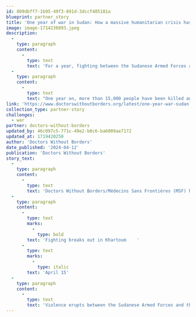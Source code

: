 ```yaml
---
id: 809dbff7-1b95-49f3-891d-3dccf405181a
blueprint: partner_story
title: 'One year of war in Sudan: How a massive humanitarian crisis has unfolded over the past year in Sudan.'
image: image-1714230893.jpeg
description:
  -
    type: paragraph
    content:
      -
        type: text
        text: 'For a year, fighting between the Sudanese Armed Forces and paramilitary group the Rapid Support Forces has wrought devastation across Sudan, forcing millions of people from their homes and driving the country’s health care system to collapse.'
  -
    type: paragraph
    content:
      -
        type: text
        text: "One year on, more than 15,000 people have been killed and Sudan has become the largest internal displacement crisis in the world, with more than 6.6 million people displaced within its borders. Two million more have fled to neighboring countries like Chad\_and South Sudan.\_"
link: 'https://www.doctorswithoutborders.org/latest/one-year-war-sudan?j=1084748&sfmc_sub=435182918&l=1369_HTML&u=23588494&mid=100034385&jb=20034&source=ADN2404U0D01&utm_source=SFMC&utm_medium=email&utm_campaign=202404ENewsGeneral'
collection_type: partner-story
challenges:
  - war
partner: doctors-without-borders
updated_by: 46c097c5-771c-49e2-b8c6-ba6009ae7172
updated_at: 1719420250
author: 'Doctors Without Borders'
date_published: '2024-04-12'
publication: 'Doctors Without Borders'
story_text:
  -
    type: paragraph
    content:
      -
        type: text
        text: 'Doctors Without Borders/Médecins Sans Frontières (MSF) has been providing medical humanitarian aid in Sudan since 1979, and our teams continue to work across the country amidst the current conflict. Over the past year, they have borne witness to a massive crisis that is unfolding largely outside the world’s headlines while humanitarian aid is falling far short of meeting the spiraling needs.'
  -
    type: paragraph
    content:
      -
        type: text
        marks:
          -
            type: bold
        text: 'Fighting breaks out in Khartoum    '
      -
        type: text
        marks:
          -
            type: italic
        text: 'April 15'
  -
    type: paragraph
    content:
      -
        type: text
        text: 'Violence erupts between the Sudanese Armed Forces and the Rapid Support Forces in Khartoum and other parts of Sudan. Over the next 48 hours, MSF receives 136 wounded patients at the hospital we support in El Fasher, North Darfur, 11 of whom die from their injuries.'
---
```

